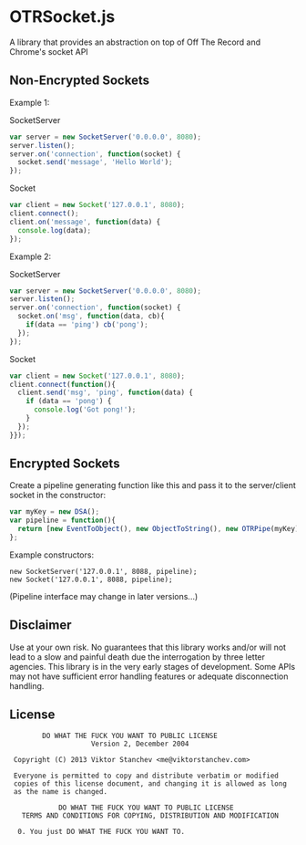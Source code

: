 OTRSocket.js
===

A library that provides an abstraction on top of Off The Record and Chrome's socket API

Non-Encrypted Sockets
---

Example 1:

SocketServer

```javascript
var server = new SocketServer('0.0.0.0', 8080);
server.listen();
server.on('connection', function(socket) {
  socket.send('message', 'Hello World');
});
```

Socket

```javascript
var client = new Socket('127.0.0.1', 8080);
client.connect();
client.on('message', function(data) {
  console.log(data);
});
```

Example 2:

SocketServer

```javascript
var server = new SocketServer('0.0.0.0', 8080);
server.listen();
server.on('connection', function(socket) {
  socket.on('msg', function(data, cb){
    if(data == 'ping') cb('pong');
  });
});
```

Socket

```javascript
var client = new Socket('127.0.0.1', 8080);
client.connect(function(){
  client.send('msg', 'ping', function(data) {
    if (data == 'pong') {
      console.log('Got pong!');
    }
  });
}});
```

Encrypted Sockets
---

Create a pipeline generating function like this and pass it to the server/client socket in the constructor:

```javascript
var myKey = new DSA();
var pipeline = function(){
  return [new EventToObject(), new ObjectToString(), new OTRPipe(myKey), new BufferDefragmenterStage1(), new StringToBuffer(), new BufferDefragmenter2()];
};
```

Example constructors:

```
new SocketServer('127.0.0.1', 8088, pipeline);
new Socket('127.0.0.1', 8088, pipeline);
```

(Pipeline interface may change in later versions...)

Disclaimer
---
Use at your own risk. No guarantees that this library works and/or will not lead to a slow and painful death due the interrogation by three letter agencies. This library is in the very early stages of development. Some APIs may not have sufficient error handling features or adequate disconnection handling.

License
---
```
        DO WHAT THE FUCK YOU WANT TO PUBLIC LICENSE 
                    Version 2, December 2004 

 Copyright (C) 2013 Viktor Stanchev <me@viktorstanchev.com> 

 Everyone is permitted to copy and distribute verbatim or modified 
 copies of this license document, and changing it is allowed as long 
 as the name is changed. 

            DO WHAT THE FUCK YOU WANT TO PUBLIC LICENSE 
   TERMS AND CONDITIONS FOR COPYING, DISTRIBUTION AND MODIFICATION 

  0. You just DO WHAT THE FUCK YOU WANT TO.
```
